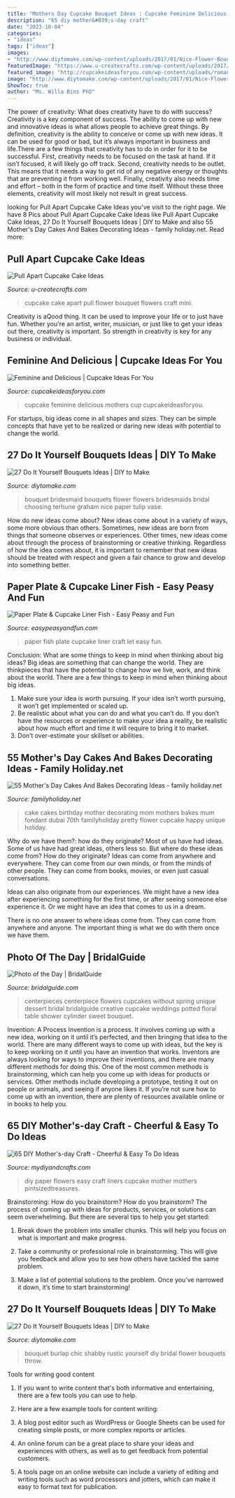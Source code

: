 ```yaml
---
title: "Mothers Day Cupcake Bouquet Ideas : Cupcake Feminine Delicious Mothers Cup Cupcakeideasforyou"
description: "65 diy mother&#039;s-day craft"
date: "2023-10-04"
categories:
- "ideas"
tags: ["ideas"]
images:
- "http://www.diytomake.com/wp-content/uploads/2017/01/Nice-Flower-Bouquet.jpg"
featuredImage: "https://www.u-createcrafts.com/wp-content/uploads/2017/05/Flower-Cupcake-Bouquet.jpg"
featured_image: "http://cupcakeideasforyou.com/wp-content/uploads/romantic-cc-3.jpg"
image: "http://www.diytomake.com/wp-content/uploads/2017/01/Nice-Flower-Bouquet.jpg"
ShowToc: true
author: "Ms. Willa Bins PhD"
---
```



The power of creativity: What does creativity have to do with success?
Creativity is a key component of success. The ability to come up with new and innovative ideas is what allows people to achieve great things. By definition, creativity is the ability to conceive or come up with new ideas. It can be used for good or bad, but it’s always important in business and life.There are a few things that creativity has to do in order for it to be successful. First, creativity needs to be focused on the task at hand. If it isn’t focused, it will likely go off track. Second, creativity needs to be outlet. This means that it needs a way to get rid of any negative energy or thoughts that are preventing it from working well. Finally, creativity also needs time and effort – both in the form of practice and time itself. Without these three elements, creativity will most likely not result in great success.

	

		
looking for Pull Apart Cupcake Cake Ideas you've visit to the right page. We have 8 Pics about Pull Apart Cupcake Cake Ideas like Pull Apart Cupcake Cake Ideas, 27 Do It Yourself Bouquets Ideas | DIY to Make and also 55 Mother&#039;s Day Cakes And Bakes Decorating Ideas - family holiday.net. Read more:
		
    
## Pull Apart Cupcake Cake Ideas

<img loading=lazy src="https://www.u-createcrafts.com/wp-content/uploads/2017/05/Flower-Cupcake-Bouquet.jpg" onerror="this.onerror=null;this.src='https://tse2.mm.bing.net/th?id=OIP.K84TMgWjvaRcAcC1y--u8QHaLH&amp;pid=15.1';" alt="Pull Apart Cupcake Cake Ideas">

_Source: u-createcrafts.com_

>cupcake cake apart pull flower bouquet flowers craft mini. 

	

Creativity is aQood thing. It can be used to improve your life or to just have fun. Whether you're an artist, writer, musician, or just like to get your ideas out there, creativity is important. So strength in creativity is key for any business or individual.

    
## Feminine And Delicious | Cupcake Ideas For You

<img loading=lazy src="http://cupcakeideasforyou.com/wp-content/uploads/romantic-cc-3.jpg" onerror="this.onerror=null;this.src='https://tse4.mm.bing.net/th?id=OIP.MQzEPEFJyCn2lWRD4Ub3RQHaGM&amp;pid=15.1';" alt="Feminine and Delicious | Cupcake Ideas For You">

_Source: cupcakeideasforyou.com_

>cupcake feminine delicious mothers cup cupcakeideasforyou. 

	

For startups, big ideas come in all shapes and sizes. They can be simple concepts that have yet to be realized or daring new ideas with potential to change the world.

    
## 27 Do It Yourself Bouquets Ideas | DIY To Make

<img loading=lazy src="http://www.diytomake.com/wp-content/uploads/2017/01/Nice-Flower-Bouquet.jpg" onerror="this.onerror=null;this.src='https://tse2.mm.bing.net/th?id=OIP.8-VNGDktNlrqvi4Nr25DbgHaLH&amp;pid=15.1';" alt="27 Do It Yourself Bouquets Ideas | DIY to Make">

_Source: diytomake.com_

>bouquet bridesmaid bouquets flower flowers bridesmaids bridal choosing terhune graham nice paper tulip vase. 

	

How do new ideas come about?
New ideas come about in a variety of ways, some more obvious than others. Sometimes, new ideas are born from things that someone observes or experiences. Other times, new ideas come about through the process of brainstorming or creative thinking. Regardless of how the idea comes about, it is important to remember that new ideas should be treated with respect and given a fair chance to grow and develop into something better.

    
## Paper Plate &amp; Cupcake Liner Fish - Easy Peasy And Fun

<img loading=lazy src="https://www.easypeasyandfun.com/wp-content/uploads/2015/05/Paper-Plate-and-Cupcake-Liner-Fish-Craft.jpg" onerror="this.onerror=null;this.src='https://tse3.mm.bing.net/th?id=OIP.E7JimCmiuOe5seA4j4JxUAHaKl&amp;pid=15.1';" alt="Paper Plate &amp; Cupcake Liner Fish - Easy Peasy and Fun">

_Source: easypeasyandfun.com_

>paper fish plate cupcake liner craft let easy fun. 

	

Conclusion: What are some things to keep in mind when thinking about big ideas?
Big ideas are something that can change the world. They are thinkpieces that have the potential to change how we live, work, and think about the world. There are a few things to keep in mind when thinking about big ideas. 
1. Make sure your idea is worth pursuing. If your idea isn’t worth pursuing, it won’t get implemented or scaled up. 
2. Be realistic about what you can do and what you can’t do. If you don’t have the resources or experience to make your idea a reality, be realistic about how much effort and time it will require to bring it to market. 
3. Don’t over-estimate your skillset or abilities.

    
## 55 Mother&#039;s Day Cakes And Bakes Decorating Ideas - Family Holiday.net

<img loading=lazy src="http://www.familyholiday.net/wp-content/uploads/2015/03/Mothers-Day-Cakes-And-Bakes-Decorating-Ideas-50.jpg" onerror="this.onerror=null;this.src='https://tse1.mm.bing.net/th?id=OIP.qHZVDTLEKOLTJom9wS8SYwHaJQ&amp;pid=15.1';" alt="55 Mother&#039;s Day Cakes And Bakes Decorating Ideas - family holiday.net">

_Source: familyholiday.net_

>cake cakes birthday mother decorating mom mothers bakes mum fondant dubai 70th familyholiday pretty flower cupcake happy unique holiday. 

	

Why do we have them?: how do they originate?
Most of us have had ideas. Some of us have had great ideas, others less so. But where do these ideas come from? How do they originate?
Ideas can come from anywhere and everywhere. They can come from our own minds, or from the minds of other people. They can come from books, movies, or even just casual conversations.

Ideas can also originate from our experiences. We might have a new idea after experiencing something for the first time, or after seeing someone else experience it. Or we might have an idea that comes to us in a dream.

There is no one answer to where ideas come from. They can come from anywhere and anyone. The important thing is what we do with them once we have them.

    
## Photo Of The Day | BridalGuide

<img loading=lazy src="http://www.bridalguide.com/sites/default/files/article-images/PHOTO-OF-THE-DAY/potted-cupcakes-centerpiece.jpg" onerror="this.onerror=null;this.src='https://tse2.mm.bing.net/th?id=OIP.6ziuh3vsLgDDBG3dTsJxfQHaLI&amp;pid=15.1';" alt="Photo of the Day | BridalGuide">

_Source: bridalguide.com_

>centerpieces centerpiece flowers cupcakes without spring unique dessert bridal bridalguide creative cupcake weddings potted floral table shower cylinder sweet bouquet. 

	

Invention: A Process
Invention is a process. It involves coming up with a new idea, working on it until it’s perfected, and then bringing that idea to the world. There are many different ways to come up with ideas, but the key is to keep working on it until you have an invention that works. Inventors are always looking for ways to improve their inventions, and there are many different methods for doing this. One of the most common methods is brainstorming, which can help you come up with ideas for products or services. Other methods include developing a prototype, testing it out on people or animals, and seeing if anyone likes it. If you’re not sure how to come up with an invention, there are plenty of resources available online or in books to help you.

    
## 65 DIY Mother&#039;s-day Craft - Cheerful &amp; Easy To Do Ideas

<img loading=lazy src="http://www.mydiyandcrafts.com/wp-content/uploads/2018/11/DIY-Paper-Flowers-From-Cupcake-Liners.jpg" onerror="this.onerror=null;this.src='https://tse1.mm.bing.net/th?id=OIP.I8HlkmQcyuE-8-fmOHSZ8wHaP3&amp;pid=15.1';" alt="65 DIY Mother&#039;s-day Craft - Cheerful &amp; Easy To Do Ideas">

_Source: mydiyandcrafts.com_

>diy paper flowers easy craft liners cupcake mother mothers pintsizedtreasures. 

	

Brainstorming: How do you brainstorm?
How do you brainstorm? The process of coming up with ideas for products, services, or solutions can seem overwhelming. But there are several tips to help you get started:
1. Break down the problem into smaller chunks. This will help you focus on what is important and make progress.

2. Take a community or professional role in brainstorming. This will give you feedback and allow you to see how others have tackled the same problem.

3. Make a list of potential solutions to the problem. Once you’ve narrowed it down, it’s time to start brainstorming!

    
## 27 Do It Yourself Bouquets Ideas | DIY To Make

<img loading=lazy src="http://www.diytomake.com/wp-content/uploads/2017/01/Large-Burlap-Bouquet.jpg" onerror="this.onerror=null;this.src='https://tse3.mm.bing.net/th?id=OIP.UTp53G9ujeeuJuec9l8SNQHaJ4&amp;pid=15.1';" alt="27 Do It Yourself Bouquets Ideas | DIY to Make">

_Source: diytomake.com_

>bouquet burlap chic shabby rustic yourself diy bridal flower bouquets throw. 

	

Tools for writing good content
1. If you want to write content that's both informative and entertaining, there are a few tools you can use to help.
2. Here are a few example tools for content writing:

3. A blog post editor such as WordPress or Google Sheets can be used for creating simple posts, or more complex reports or articles.

4. An online forum can be a great place to share your ideas and experiences with others, as well as to get feedback from potential customers.

5. A tools page on an online website can include a variety of editing and writing tools such as word processors and jotters, which can make it easy to format text for publication.

